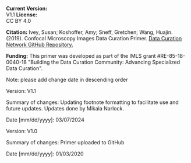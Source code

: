**Current Version:**  
V1.1
**License:**  
CC BY 4.0

**Citation:**
Ivey, Susan; Koshoffer, Amy; Sneff, Gretchen; Wang, Huajin. (2019). Confocal Microscopy Images Data Curation Primer. [Data Curation Network GitHub Repository.](https://github.com/DataCurationNetwork/data-primers)

**Funding:**
This primer was developed as part of the IMLS grant #RE-85-18-0040-18 "Building the Data Curation Community: Advancing Specialized Data Curation".



Note: please add change date in descending order

Version:
V1.1

Summary of changes: Updating footnote formatting to facilitate use and future updates. Updates done by Mikala Narlock.

Date [mm/dd/yyyy]: 03/07/2024

Version:
V1.0

Summary of changes: Primer uploaded to GitHub

Date [mm/dd/yyyy]: 01/03/2020